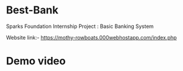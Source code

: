 # Best-Bank

Sparks Foundation Internship Project : Basic Banking System



Website link:- https://mothy-rowboats.000webhostapp.com/index.php

# Demo video 

